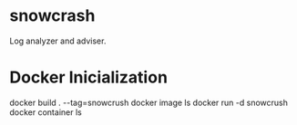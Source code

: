 # snowcrash
Log analyzer and adviser.

# Docker Inicialization
docker build . --tag=snowcrush
docker image ls
docker run -d snowcrush
docker container ls
